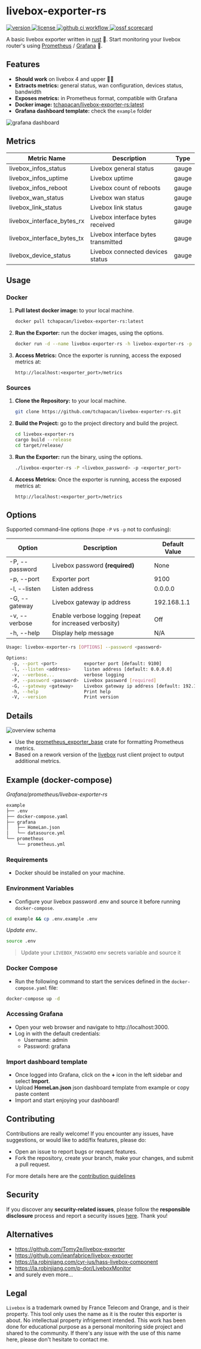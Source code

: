 # livebox-exporter-rs

<p>
    <a href="https://github.com/tchapacan/livebox-exporter-rs">
        <img src="https://img.shields.io/badge/dynamic/toml?url=https://raw.githubusercontent.com/tchapacan/livebox-exporter-rs/master/Cargo.toml&query=$.package.version&style=for-the-badge&label=Version" alt="version">
    </a>
    <a href="https://github.com/tchapacan/livebox-exporter-rs/blob/main/LICENSE">
        <img src="https://img.shields.io/github/license/tchapacan/livebox-exporter-rs.svg?style=for-the-badge" alt="license">
    </a>
    <a href="https://github.com/tchapacan/livebox-exporter-rs/actions?query=workflow%3A%22Code%20Checks%22">
        <img src="https://img.shields.io/github/actions/workflow/status/tchapacan/livebox-exporter-rs/code-checks.yml?style=for-the-badge" alt="github ci workflow">
    </a>
    <a href="https://api.securityscorecards.dev/projects/github.com/tchapacan/livebox-exporter-rs">
      <img src="https://api.securityscorecards.dev/projects/github.com/tchapacan/livebox-exporter-rs/badge?style=for-the-badge" alt="ossf scorecard">
    </a>
</p>

A basic livebox exporter written in [rust](https://doc.rust-lang.org/book/title-page.html) 🦀. Start monitoring your livebox router's using [Prometheus](https://github.com/prometheus/prometheus) / [Grafana](https://github.com/grafana/grafana) 💪.

## Features

- **Should work** on livebox 4 and upper 🤷🏻‍
- **Extracts metrics:** general status, wan configuration, devices status, bandwidth
- **Exposes metrics:** in Prometheus format, compatible with Grafana
- **Docker image:** [tchapacan/livebox-exporter-rs:latest](https://hub.docker.com/r/tchapacan/livebox-exporter-rs)
- **Grafana dashboard template:** check the `example` folder

![grafana dashboard](./images/grafana-dashboard.png)

## Metrics

| **Metric Name**              | **Description**                     | **Type**  |
|------------------------------|-------------------------------------|-----------|
| livebox_infos_status         | Livebox general status              | gauge     |
| livebox_infos_uptime         | Livebox uptime                      | gauge     |
| livebox_infos_reboot         | Livebox count of reboots            | gauge     |
| livebox_wan_status           | Livebox wan status                  | gauge     |
| livebox_link_status          | Livebox link status                 | gauge     |
| livebox_interface_bytes_rx   | Livebox interface bytes received    | gauge     |
| livebox_interface_bytes_tx   | Livebox interface bytes transmitted | gauge     |
| livebox_device_status        | Livebox connected devices status    | gauge     |


## Usage

### Docker

1. **Pull latest docker image:** to your local machine.

   ```bash
   docker pull tchapacan/livebox-exporter-rs:latest
   ```

2. **Run the Exporter:** run the docker images, using the options.

    ```bash
    docker run -d --name livebox-exporter-rs -h livebox-exporter-rs -p <exporter_port>:<exporter_port> tchapacan/livebox-exporter-rs:latest --password <livebox_password> --port <exporter_port>
    ```

3. **Access Metrics:** Once the exporter is running, access the exposed metrics at:

   `http://localhost:<exporter_port>/metrics`


### Sources

1. **Clone the Repository:** to your local machine.

   ```bash
   git clone https://github.com/tchapacan/livebox-exporter-rs.git
   ```

2. **Build the Project:** go to the project directory and build the project.

    ```bash
    cd livebox-exporter-rs
    cargo build --release
    cd target/release/
    ```

3. **Run the Exporter:** run the binary, using the options.

    ```bash
    ./livebox-exporter-rs -P <livebox_password> -p <exporter_port>
    ```

4. **Access Metrics:** Once the exporter is running, access the exposed metrics at:

   `http://localhost:<exporter_port>/metrics`


## Options

Supported command-line options (hope `-P` vs `-p` not to confusing):

| Option                    | Description                                             | Default Value |
|---------------------------|---------------------------------------------------------|---------------|
| -P, --password <password> | Livebox password **(required)**                         | None          |
| -p, --port <port>         | Exporter port                                           | 9100          |
| -l, --listen <address>    | Listen address                                          | 0.0.0.0       |
| -G, --gateway <address>   | Livebox gateway ip address                              | 192.168.1.1   |
| -v, --verbose             | Enable verbose logging (repeat for increased verbosity) | Off           |
| -h, --help                | Display help message                                    | N/A           |

```bash
Usage: livebox-exporter-rs [OPTIONS] --password <password>

Options:
  -p, --port <port>          exporter port [default: 9100]
  -l, --listen <address>     listen address [default: 0.0.0.0]
  -v, --verbose...           verbose logging
  -P, --password <password>  Livebox password [required]
  -G, --gateway <gateway>    Livebox gateway ip address [default: 192.168.1.1]
  -h, --help                 Print help
  -V, --version              Print version
```

## Details

![overview schema](./images/livebox-exporter-rs_details.svg)

- Use the [prometheus_exporter_base](https://github.com/MindFlavor/prometheus_exporter_base) crate for formatting Prometheus metrics.
- Based on a rework version of the [livebox](https://crates.io/crates/livebox/) rust client project to output additional metrics.


## Example (docker-compose)

*Grafana/prometheus/livebox-exporter-rs*

```sh
example
├── .env
├── docker-compose.yaml
├── grafana
│   ├── HomeLan.json
│   └── datasource.yml
└── prometheus
    └── prometheus.yml
```

### Requirements
- Docker should be installed on your machine.

### Environment Variables
- Configure your livebox password .env and source it before running `docker-compose`.

```sh
cd example && cp .env.example .env
```

*Update env..*

```sh
source .env
```

> Update your `LIVEBOX_PASSWORD` env secrets variable and source it

### Docker Compose
- Run the following command to start the services defined in the `docker-compose.yaml` file:
```sh
docker-compose up -d
```

### Accessing Grafana
- Open your web browser and navigate to http://localhost:3000.
- Log in with the default credentials:
    - Username: admin
    - Password: grafana

### Import dashboard template
- Once logged into Grafana, click on the **+** icon in the left sidebar and select **Import**.
- Upload **HomeLan.json** json dashboard template from example or copy paste content
- Import and start enjoying your dashboard!


## Contributing

Contributions are really welcome! If you encounter any issues, have suggestions, or would like to add/fix features, please do:

- Open an issue to report bugs or request features.
- Fork the repository, create your branch, make your changes, and submit a pull request.

For more details here are the [contribution guidelines](CONTRIBUTING.md)

## Security

If you discover any **security-related issues**, please follow the **responsible disclosure** process and report a security issues [here](https://github.com/tchapacan/livebox-exporter-rs/security/advisories/new). Thank you!

## Alternatives

- https://github.com/Tomy2e/livebox-exporter
- https://github.com/jeanfabrice/livebox-exporter
- https://la.robinjiang.com/cyr-ius/hass-livebox-component
- https://la.robinjiang.com/p-dor/LiveboxMonitor
- and surely even more...


## Legal

`Livebox` is a trademark owned by France Telecom and Orange, and is their property. This tool only uses the name as it is the router this exporter is about. No intellectual property infrigement intended. This work has been done for educational purpose as a personal monitoring side project and shared to the community. If there's any issue with the use of this name here, please don't hesitate to contact me.
